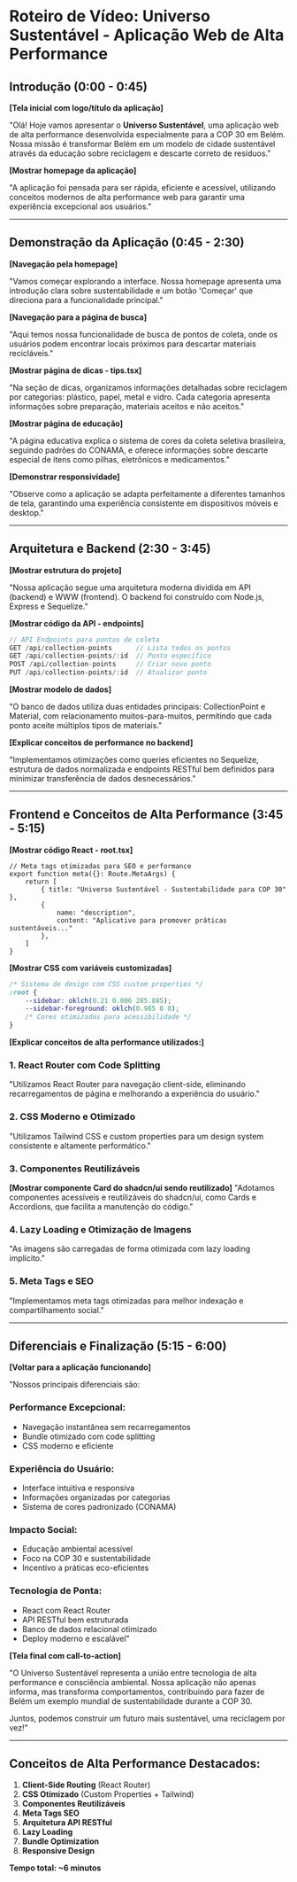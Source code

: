 # Roteiro de Vídeo: Universo Sustentável - Aplicação Web de Alta Performance

## **Introdução (0:00 - 0:45)**

**[Tela inicial com logo/título da aplicação]**

"Olá! Hoje vamos apresentar o **Universo Sustentável**, uma aplicação web de alta performance desenvolvida especialmente para a COP 30 em Belém. Nossa missão é transformar Belém em um modelo de cidade sustentável através da educação sobre reciclagem e descarte correto de resíduos."

**[Mostrar homepage da aplicação]**

"A aplicação foi pensada para ser rápida, eficiente e acessível, utilizando conceitos modernos de alta performance web para garantir uma experiência excepcional aos usuários."

---

## **Demonstração da Aplicação (0:45 - 2:30)**

**[Navegação pela homepage]**

"Vamos começar explorando a interface. Nossa homepage apresenta uma introdução clara sobre sustentabilidade e um botão 'Começar' que direciona para a funcionalidade principal."

**[Navegação para a página de busca]**

"Aqui temos nossa funcionalidade de busca de pontos de coleta, onde os usuários podem encontrar locais próximos para descartar materiais recicláveis."

**[Mostrar página de dicas - tips.tsx]**

"Na seção de dicas, organizamos informações detalhadas sobre reciclagem por categorias: plástico, papel, metal e vidro. Cada categoria apresenta informações sobre preparação, materiais aceitos e não aceitos."

**[Mostrar página de educação]**

"A página educativa explica o sistema de cores da coleta seletiva brasileira, seguindo padrões do CONAMA, e oferece informações sobre descarte especial de itens como pilhas, eletrônicos e medicamentos."

**[Demonstrar responsividade]**

"Observe como a aplicação se adapta perfeitamente a diferentes tamanhos de tela, garantindo uma experiência consistente em dispositivos móveis e desktop."

---

## **Arquitetura e Backend (2:30 - 3:45)**

**[Mostrar estrutura do projeto]**

"Nossa aplicação segue uma arquitetura moderna dividida em API (backend) e WWW (frontend). O backend foi construído com Node.js, Express e Sequelize."

**[Mostrar código da API - endpoints]**

```javascript
// API Endpoints para pontos de coleta
GET /api/collection-points      // Lista todos os pontos
GET /api/collection-points/:id  // Ponto específico
POST /api/collection-points     // Criar novo ponto
PUT /api/collection-points/:id  // Atualizar ponto
```

**[Mostrar modelo de dados]**

"O banco de dados utiliza duas entidades principais: CollectionPoint e Material, com relacionamento muitos-para-muitos, permitindo que cada ponto aceite múltiplos tipos de materiais."

**[Explicar conceitos de performance no backend]**

"Implementamos otimizações como queries eficientes no Sequelize, estrutura de dados normalizada e endpoints RESTful bem definidos para minimizar transferência de dados desnecessários."

---

## **Frontend e Conceitos de Alta Performance (3:45 - 5:15)**

**[Mostrar código React - root.tsx]**

```tsx
// Meta tags otimizadas para SEO e performance
export function meta({}: Route.MetaArgs) {
    return [
        { title: "Universo Sustentável - Sustentabilidade para COP 30" },
        {
            name: "description",
            content: "Aplicativo para promover práticas sustentáveis..."
        },
    ]
}
```

**[Mostrar CSS com variáveis customizadas]**

```css
/* Sistema de design com CSS custom properties */
:root {
    --sidebar: oklch(0.21 0.006 285.885);
    --sidebar-foreground: oklch(0.985 0 0);
    /* Cores otimizadas para acessibilidade */
}
```

**[Explicar conceitos de alta performance utilizados:]**

### **1. React Router com Code Splitting**
"Utilizamos React Router para navegação client-side, eliminando recarregamentos de página e melhorando a experiência do usuário."

### **2. CSS Moderno e Otimizado**
"Utilizamos Tailwind CSS e custom properties para um design system consistente e altamente performático."

### **3. Componentes Reutilizáveis**
**[Mostrar componente Card do shadcn/ui sendo reutilizado]**
"Adotamos componentes acessíveis e reutilizáveis do shadcn/ui, como Cards e Accordions, que facilita a manutenção do código."

### **4. Lazy Loading e Otimização de Imagens**
"As imagens são carregadas de forma otimizada com lazy loading implícito."

### **5. Meta Tags e SEO**
"Implementamos meta tags otimizadas para melhor indexação e compartilhamento social."

---

## **Diferenciais e Finalização (5:15 - 6:00)**

**[Voltar para a aplicação funcionando]**

"Nossos principais diferenciais são:

### **Performance Excepcional:**
- Navegação instantânea sem recarregamentos
- Bundle otimizado com code splitting
- CSS moderno e eficiente

### **Experiência do Usuário:**
- Interface intuitiva e responsiva
- Informações organizadas por categorias
- Sistema de cores padronizado (CONAMA)

### **Impacto Social:**
- Educação ambiental acessível
- Foco na COP 30 e sustentabilidade
- Incentivo a práticas eco-eficientes

### **Tecnologia de Ponta:**
- React com React Router
- API RESTful bem estruturada
- Banco de dados relacional otimizado
- Deploy moderno e escalável"

**[Tela final com call-to-action]**

"O Universo Sustentável representa a união entre tecnologia de alta performance e consciência ambiental. Nossa aplicação não apenas informa, mas transforma comportamentos, contribuindo para fazer de Belém um exemplo mundial de sustentabilidade durante a COP 30.

Juntos, podemos construir um futuro mais sustentável, uma reciclagem por vez!"

---

## **Conceitos de Alta Performance Destacados:**

1. **Client-Side Routing** (React Router)
2. **CSS Otimizado** (Custom Properties + Tailwind)
3. **Componentes Reutilizáveis** 
4. **Meta Tags SEO**
5. **Arquitetura API RESTful**
6. **Lazy Loading**
7. **Bundle Optimization**
8. **Responsive Design**

**Tempo total: ~6 minutos**